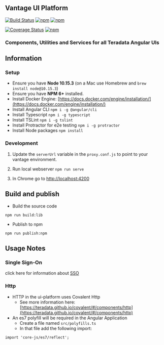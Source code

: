 ## Vantage UI Platform

[![Build Status](https://travis-ci.org/Teradata/vantage-ui-platform.svg?branch=develop)](https://travis-ci.org/Teradata/vantage-ui-platform)
[![npm](https://img.shields.io/npm/v/%40vantage/ui-platform.svg)](https://www.npmjs.com/package/@td-vantage/ui-platform)
[![npm](https://img.shields.io/npm/v/%40vantage/ui-platform/next.svg)](https://www.npmjs.com/package/@td-vantage/ui-platform/v/next)

[![Coverage Status](https://coveralls.io/repos/github/Teradata/vantage-ui-platform/badge.svg)](https://coveralls.io/github/Teradata/vantage-ui-platform)
[![npm](https://img.shields.io/npm/l/@td-vantage/ui-platform.svg)](LICENSE)

### Components, Utilities and Services for all Teradata Angular UIs

## Information

### Setup

- Ensure you have **Node 10.15.3** (on a Mac use Homebrew and `brew install node@10.15.3`)
- Ensure you have **NPM 6+** installed.
- Install Docker Engine: [https://docs.docker.com/engine/installation/](https://docs.docker.com/engine/installation/)
- Install Angular CLI `npm i -g @angular/cli`
- Install Typescript `npm i -g typescript`
- Install TSLint `npm i -g tslint`
- Install Protractor for e2e testing `npm i -g protractor`
- Install Node packages `npm install`

### Development

1. Update the `serverUrl` variable in the `proxy.conf.js` to point to your vantage environment.

2. Run local webserver `npm run serve`

3. In Chrome go to [http://localhost:4200](http://localhost:4200)

## Build and publish

- Build the source code

`npm run build:lib`

- Publish to npm

`npm run publish:npm`

## Usage Notes

### Single Sign-On

click here for information about [SSO](./docs/SSOINFO.md)

### Http

- HTTP in the ui-platform uses Covalent Http
  - See more information here: [https://teradata.github.io/covalent/#/components/http](https://teradata.github.io/covalent/#/components/http)
- An es7 polyfill will be required in the Angular Application
  - Create a file named `src/polyfills.ts`
  - In that file add the following import:

```
import 'core-js/es7/reflect';
```
